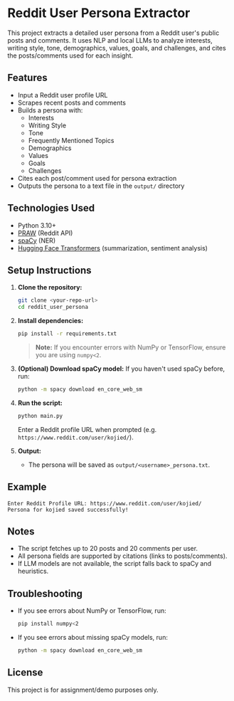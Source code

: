 # Reddit User Persona Extractor

This project extracts a detailed user persona from a Reddit user's public posts and comments. It uses NLP and local LLMs to analyze interests, writing style, tone, demographics, values, goals, and challenges, and cites the posts/comments used for each insight.

## Features
- Input a Reddit user profile URL
- Scrapes recent posts and comments
- Builds a persona with:
  - Interests
  - Writing Style
  - Tone
  - Frequently Mentioned Topics
  - Demographics
  - Values
  - Goals
  - Challenges
- Cites each post/comment used for persona extraction
- Outputs the persona to a text file in the `output/` directory

## Technologies Used
- Python 3.10+
- [PRAW](https://praw.readthedocs.io/) (Reddit API)
- [spaCy](https://spacy.io/) (NER)
- [Hugging Face Transformers](https://huggingface.co/transformers/) (summarization, sentiment analysis)

## Setup Instructions

1. **Clone the repository:**
   ```bash
   git clone <your-repo-url>
   cd reddit_user_persona
   ```

2. **Install dependencies:**
   ```bash
   pip install -r requirements.txt
   ```
   > **Note:** If you encounter errors with NumPy or TensorFlow, ensure you are using `numpy<2`.

3. **(Optional) Download spaCy model:**
   If you haven't used spaCy before, run:
   ```bash
   python -m spacy download en_core_web_sm
   ```

4. **Run the script:**
   ```bash
   python main.py
   ```
   Enter a Reddit profile URL when prompted (e.g. `https://www.reddit.com/user/kojied/`).

5. **Output:**
   - The persona will be saved as `output/<username>_persona.txt`.

## Example
```
Enter Reddit Profile URL: https://www.reddit.com/user/kojied/
Persona for kojied saved successfully!
```

## Notes
- The script fetches up to 20 posts and 20 comments per user.
- All persona fields are supported by citations (links to posts/comments).
- If LLM models are not available, the script falls back to spaCy and heuristics.

## Troubleshooting
- If you see errors about NumPy or TensorFlow, run:
  ```bash
  pip install numpy<2
  ```
- If you see errors about missing spaCy models, run:
  ```bash
  python -m spacy download en_core_web_sm
  ```

## License
This project is for assignment/demo purposes only. 